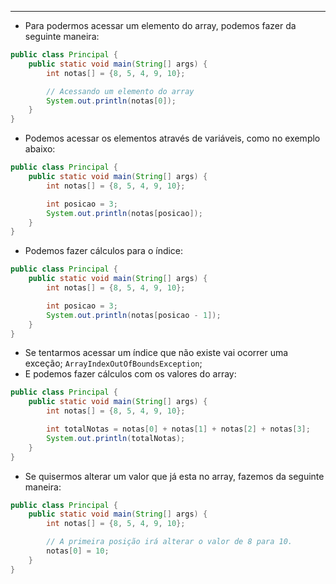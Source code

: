 ___
- Para podermos acessar um elemento do array, podemos fazer da seguinte maneira:
```java
public class Principal {
	public static void main(String[] args) {
		int notas[] = {8, 5, 4, 9, 10};

		// Acessando um elemento do array
		System.out.println(notas[0]);
	}
}
```
- Podemos acessar os elementos através de variáveis, como no exemplo abaixo:
```java
public class Principal {
	public static void main(String[] args) {
		int notas[] = {8, 5, 4, 9, 10};

		int posicao = 3;
		System.out.println(notas[posicao]);
	}
}
```
- Podemos fazer cálculos para o índice:
```java
public class Principal {
	public static void main(String[] args) {
		int notas[] = {8, 5, 4, 9, 10};

		int posicao = 3;
		System.out.println(notas[posicao - 1]);
	}
}
```
- Se tentarmos acessar um índice que não existe vai ocorrer uma exceção; `ArrayIndexOutOfBoundsException`;
- E podemos fazer cálculos com os valores do array:
```java
public class Principal {
	public static void main(String[] args) {
		int notas[] = {8, 5, 4, 9, 10};

		int totalNotas = notas[0] + notas[1] + notas[2] + notas[3];
		System.out.println(totalNotas);
	}
}
```
- Se quisermos alterar um valor que já esta no array, fazemos da seguinte maneira:
```java
public class Principal {
	public static void main(String[] args) {
		int notas[] = {8, 5, 4, 9, 10};

		// A primeira posição irá alterar o valor de 8 para 10.
		notas[0] = 10;
	}
}
```